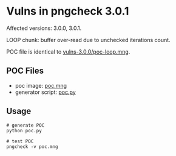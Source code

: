 # Vulns in pngcheck 3.0.1

Affected versions: 3.0.0, 3.0.1.

LOOP chunk: buffer over-read due to unchecked iterations count.

POC file is identical to [vulns-3.0.0/poc-loop.mng](../vulns-3.0.0/poc-loop.mng).

## POC Files

- poc image: [poc.mng](./poc.mng)
- generator script: [poc.py](./poc.py)

## Usage

```
# generate POC
python poc.py

# test POC
pngcheck -v poc.mng
```

